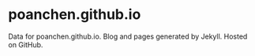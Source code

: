 # poanchen.github.io
Data for poanchen.github.io. Blog and pages generated by Jekyll. Hosted on GitHub.
